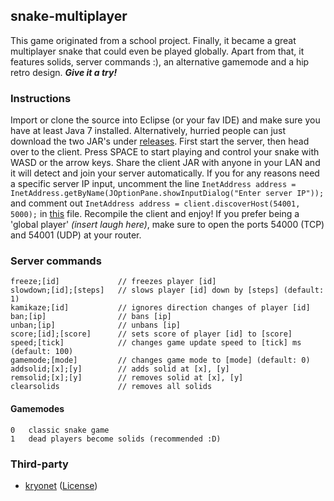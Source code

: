 ## snake-multiplayer

This game originated from a school project. Finally, it became a great multiplayer snake that could even be played globally. Apart from that, it features solids, server commands :), an alternative gamemode and a hip retro design. ***Give it a try!***

### Instructions

Import or clone the source into Eclipse (or your fav IDE) and make sure you have at least Java 7 installed. Alternatively, hurried people can just download the two JAR's under [releases](https://github.com/DeerMichel/snake-multiplayer/releases). First start the server, then head over to the client. Press SPACE to start playing and control your snake with WASD or the arrow keys. Share the client JAR with anyone in your LAN and it will detect and join your server automatically. If you for any reasons need a specific server IP input, uncomment the line ```InetAddress address = InetAddress.getByName(JOptionPane.showInputDialog("Enter server IP"));``` and comment out ```InetAddress address = client.discoverHost(54001, 5000);``` in [this](https://github.com/DeerMichel/snake-multiplayer/blob/master/src/de/mh/snake/client/ClientHandler.java) file. Recompile the client and enjoy! If you prefer being a 'global player' *(insert laugh here)*, make sure to open the ports 54000 (TCP) and 54001 (UDP) at your router.

### Server commands

	freeze;[id]				// freezes player [id]
	slowdown;[id];[steps]	// slows player [id] down by [steps] (default: 1)
	kamikaze;[id]			// ignores direction changes of player [id]
	ban;[ip]				// bans [ip]
	unban;[ip]				// unbans [ip]
	score;[id];[score]		// sets score of player [id] to [score]
	speed;[tick]			// changes game update speed to [tick] ms (default: 100)
	gamemode;[mode]			// changes game mode to [mode] (default: 0)
	addsolid;[x];[y]		// adds solid at [x], [y]
	remsolid;[x];[y]		// removes solid at [x], [y]
	clearsolids				// removes all solids
	
#### Gamemodes

	0	classic snake game
	1	dead players become solids (recommended :D)

### Third-party

* [kryonet](https://github.com/EsotericSoftware/kryonet) ([License](https://github.com/EsotericSoftware/kryonet/blob/master/license.txt))